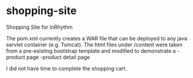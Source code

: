 # shopping-site
Shopping Site for InRhythm

The pom.xml currently creates a WAR file that can be deployed to any java servlet container (e.g. Tomcat).
The html files under /content were taken from a pre-existing bootstrap template and modified to demonstrate a
-product page
-product detail page

I did not have time to complete the shopping cart.
